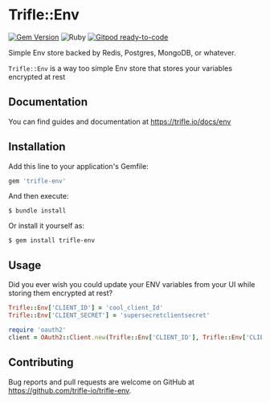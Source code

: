 # Trifle::Env

[![Gem Version](https://badge.fury.io/rb/trifle-env.svg)](https://badge.fury.io/rb/trifle-env)
![Ruby](https://github.com/trifle-io/trifle-env/workflows/Ruby/badge.svg?branch=main)
[![Gitpod ready-to-code](https://img.shields.io/badge/Gitpod-ready--to--code-blue?logo=gitpod)](https://gitpod.io/#https://github.com/trifle-io/trifle-env)


Simple Env store backed by Redis, Postgres, MongoDB, or whatever.

`Trifle::Env` is a way too simple Env store that stores your variables encrypted at rest

## Documentation

You can find guides and documentation at https://trifle.io/docs/env

## Installation

Add this line to your application's Gemfile:

```ruby
gem 'trifle-env'
```

And then execute:

    $ bundle install

Or install it yourself as:

    $ gem install trifle-env

## Usage

Did you ever wish you could update your ENV variables from your UI while storing them encrypted at rest?

```ruby
Trifle::Env['CLIENT_ID'] = 'cool_client_Id'
Trifle::Env['CLIENT_SECRET'] = 'supersecretclientsecret'

require 'oauth2'
client = OAuth2::Client.new(Trifle::Env['CLIENT_ID'], Trifle::Env['CLIENT_SECRET'], site: 'https://example.org')
```

## Contributing

Bug reports and pull requests are welcome on GitHub at https://github.com/trifle-io/trifle-env.
